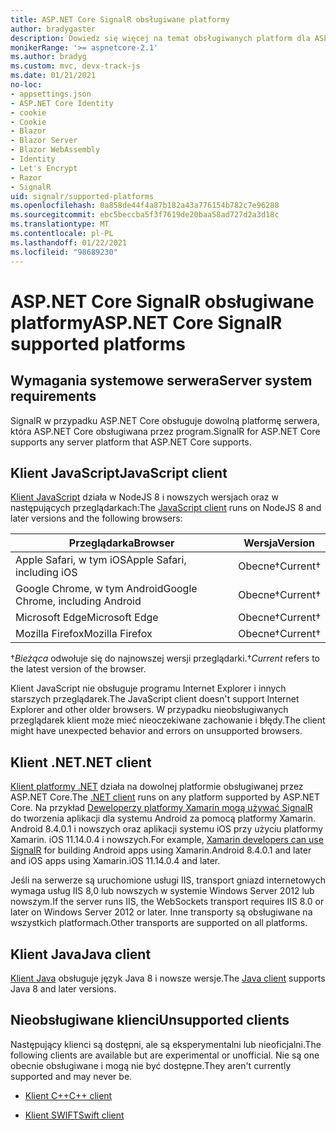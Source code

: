 ```yaml
---
title: ASP.NET Core SignalR obsługiwane platformy
author: bradygaster
description: Dowiedz się więcej na temat obsługiwanych platform dla ASP.NET Core SignalR .
monikerRange: '>= aspnetcore-2.1'
ms.author: bradyg
ms.custom: mvc, devx-track-js
ms.date: 01/21/2021
no-loc:
- appsettings.json
- ASP.NET Core Identity
- cookie
- Cookie
- Blazor
- Blazor Server
- Blazor WebAssembly
- Identity
- Let's Encrypt
- Razor
- SignalR
uid: signalr/supported-platforms
ms.openlocfilehash: 0a858de44f4a87b182a43a776154b782c7e96288
ms.sourcegitcommit: ebc5beccba5f3f7619de20baa58ad727d2a3d18c
ms.translationtype: MT
ms.contentlocale: pl-PL
ms.lasthandoff: 01/22/2021
ms.locfileid: "98689230"
---
```

# <a name="aspnet-core-no-locsignalr-supported-platforms"></a><span data-ttu-id="fc69b-103">ASP.NET Core SignalR obsługiwane platformy</span><span class="sxs-lookup"><span data-stu-id="fc69b-103">ASP.NET Core SignalR supported platforms</span></span>

## <a name="server-system-requirements"></a><span data-ttu-id="fc69b-104">Wymagania systemowe serwera</span><span class="sxs-lookup"><span data-stu-id="fc69b-104">Server system requirements</span></span>

<span data-ttu-id="fc69b-105">SignalR w przypadku ASP.NET Core obsługuje dowolną platformę serwera, która ASP.NET Core obsługiwana przez program.</span><span class="sxs-lookup"><span data-stu-id="fc69b-105">SignalR for ASP.NET Core supports any server platform that ASP.NET Core supports.</span></span>

## <a name="javascript-client"></a><span data-ttu-id="fc69b-106">Klient JavaScript</span><span class="sxs-lookup"><span data-stu-id="fc69b-106">JavaScript client</span></span>

<span data-ttu-id="fc69b-107">[Klient JavaScript](xref:signalr/javascript-client) działa w NodeJS 8 i nowszych wersjach oraz w następujących przeglądarkach:</span><span class="sxs-lookup"><span data-stu-id="fc69b-107">The [JavaScript client](xref:signalr/javascript-client) runs on NodeJS 8 and later versions and the following browsers:</span></span>

| <span data-ttu-id="fc69b-108">Przeglądarka</span><span class="sxs-lookup"><span data-stu-id="fc69b-108">Browser</span></span>                          | <span data-ttu-id="fc69b-109">Wersja</span><span class="sxs-lookup"><span data-stu-id="fc69b-109">Version</span></span>         |
| -------------------------------- | --------------- |
| <span data-ttu-id="fc69b-110">Apple Safari, w tym iOS</span><span class="sxs-lookup"><span data-stu-id="fc69b-110">Apple Safari, including iOS</span></span>      | <span data-ttu-id="fc69b-111">Obecne&dagger;</span><span class="sxs-lookup"><span data-stu-id="fc69b-111">Current&dagger;</span></span> |
| <span data-ttu-id="fc69b-112">Google Chrome, w tym Android</span><span class="sxs-lookup"><span data-stu-id="fc69b-112">Google Chrome, including Android</span></span> | <span data-ttu-id="fc69b-113">Obecne&dagger;</span><span class="sxs-lookup"><span data-stu-id="fc69b-113">Current&dagger;</span></span> |
| <span data-ttu-id="fc69b-114">Microsoft Edge</span><span class="sxs-lookup"><span data-stu-id="fc69b-114">Microsoft Edge</span></span>                   | <span data-ttu-id="fc69b-115">Obecne&dagger;</span><span class="sxs-lookup"><span data-stu-id="fc69b-115">Current&dagger;</span></span> |
| <span data-ttu-id="fc69b-116">Mozilla Firefox</span><span class="sxs-lookup"><span data-stu-id="fc69b-116">Mozilla Firefox</span></span>                  | <span data-ttu-id="fc69b-117">Obecne&dagger;</span><span class="sxs-lookup"><span data-stu-id="fc69b-117">Current&dagger;</span></span> |

<span data-ttu-id="fc69b-118">&dagger;*Bieżąca* odwołuje się do najnowszej wersji przeglądarki.</span><span class="sxs-lookup"><span data-stu-id="fc69b-118">&dagger;*Current* refers to the latest version of the browser.</span></span>

<span data-ttu-id="fc69b-119">Klient JavaScript nie obsługuje programu Internet Explorer i innych starszych przeglądarek.</span><span class="sxs-lookup"><span data-stu-id="fc69b-119">The JavaScript client doesn't support Internet Explorer and other older browsers.</span></span> <span data-ttu-id="fc69b-120">W przypadku nieobsługiwanych przeglądarek klient może mieć nieoczekiwane zachowanie i błędy.</span><span class="sxs-lookup"><span data-stu-id="fc69b-120">The client might have unexpected behavior and errors on unsupported browsers.</span></span>

## <a name="net-client"></a><span data-ttu-id="fc69b-121">Klient .NET</span><span class="sxs-lookup"><span data-stu-id="fc69b-121">.NET client</span></span>

<span data-ttu-id="fc69b-122">[Klient platformy .NET](xref:signalr/dotnet-client) działa na dowolnej platformie obsługiwanej przez ASP.NET Core.</span><span class="sxs-lookup"><span data-stu-id="fc69b-122">The [.NET client](xref:signalr/dotnet-client) runs on any platform supported by ASP.NET Core.</span></span> <span data-ttu-id="fc69b-123">Na przykład [Deweloperzy platformy Xamarin mogą używać SignalR ](https://github.com/aspnet/Announcements/issues/305) do tworzenia aplikacji dla systemu Android za pomocą platformy Xamarin. Android 8.4.0.1 i nowszych oraz aplikacji systemu iOS przy użyciu platformy Xamarin. iOS 11.14.0.4 i nowszych.</span><span class="sxs-lookup"><span data-stu-id="fc69b-123">For example, [Xamarin developers can use SignalR](https://github.com/aspnet/Announcements/issues/305) for building Android apps using Xamarin.Android 8.4.0.1 and later and iOS apps using Xamarin.iOS 11.14.0.4 and later.</span></span>

<span data-ttu-id="fc69b-124">Jeśli na serwerze są uruchomione usługi IIS, transport gniazd internetowych wymaga usług IIS 8,0 lub nowszych w systemie Windows Server 2012 lub nowszym.</span><span class="sxs-lookup"><span data-stu-id="fc69b-124">If the server runs IIS, the WebSockets transport requires IIS 8.0 or later on Windows Server 2012 or later.</span></span> <span data-ttu-id="fc69b-125">Inne transporty są obsługiwane na wszystkich platformach.</span><span class="sxs-lookup"><span data-stu-id="fc69b-125">Other transports are supported on all platforms.</span></span>

## <a name="java-client"></a><span data-ttu-id="fc69b-126">Klient Java</span><span class="sxs-lookup"><span data-stu-id="fc69b-126">Java client</span></span>

<span data-ttu-id="fc69b-127">[Klient Java](xref:signalr/java-client) obsługuje język Java 8 i nowsze wersje.</span><span class="sxs-lookup"><span data-stu-id="fc69b-127">The [Java client](xref:signalr/java-client) supports Java 8 and later versions.</span></span>

## <a name="unsupported-clients"></a><span data-ttu-id="fc69b-128">Nieobsługiwane klienci</span><span class="sxs-lookup"><span data-stu-id="fc69b-128">Unsupported clients</span></span>

<span data-ttu-id="fc69b-129">Następujący klienci są dostępni, ale są eksperymentalni lub nieoficjalni.</span><span class="sxs-lookup"><span data-stu-id="fc69b-129">The following clients are available but are experimental or unofficial.</span></span> <span data-ttu-id="fc69b-130">Nie są one obecnie obsługiwane i mogą nie być dostępne.</span><span class="sxs-lookup"><span data-stu-id="fc69b-130">They aren't currently supported and may never be.</span></span>

* <span data-ttu-id="fc69b-131">[Klient C++](https://github.com/aspnet/SignalR-Client-Cpp)</span><span class="sxs-lookup"><span data-stu-id="fc69b-131">[C++ client](https://github.com/aspnet/SignalR-Client-Cpp)</span></span>

* <span data-ttu-id="fc69b-132">[Klient SWIFT](https://github.com/moozzyk/SignalR-Client-Swift)</span><span class="sxs-lookup"><span data-stu-id="fc69b-132">[Swift client](https://github.com/moozzyk/SignalR-Client-Swift)</span></span>
